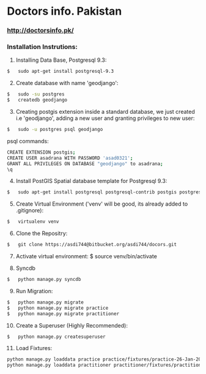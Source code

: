 # Doctors info. Pakistan
### http://doctorsinfo.pk/
### Installation Instrutions:

1. Installing Data Base, Postgresql 9.3:
```sh
$	sudo apt-get install postgresql-9.3
```

2. Create database with name 'geodjango':
```sh
$	sudo -su postgres
$	createdb geodjango
```
3. Creating postgis extension inside a standard database, we just created i.e 'geodjango', adding a new user and granting privileges to new user:
```sh
$	sudo -u postgres psql geodjango
```
psql commands:
```sh
CREATE EXTENSION postgis;
CREATE USER asadrana WITH PASSWORD 'asad0321';
GRANT ALL PRIVILEGES ON DATABASE "geodjango" to asadrana;
\q
```

4. Install PostGIS Spatial database template for Postgresql 9.3:
```sh
$	sudo apt-get install postgresql postgresql-contrib postgis postgresql-9.3-postgis-2.1
```
5. Create Virtual Environment ('venv' will be good, its already added to .gitignore):
```sh
$	virtualenv venv
```
6. Clone the Repositry:
```sh
$	git clone https://asdi744@bitbucket.org/asdi744/docors.git
```
7. Activate virtual environment:
$	source venv/bin/activate

8. Syncdb
```sh
$	python manage.py syncdb
````
9. Run Migration:
```sh
$	python manage.py migrate
$	python manage.py migrate practice
$	python manage.py migrate practitioner
```
10. Create a Superuser (Highly Recommended):
```sh
$	python manage.py createsuperuser
```
11. Load Fixtures:
```sh
python manage.py loaddata practice practice/fixtures/practice-26-Jan-2015.json
python manage.py loaddata practitioner practitioner/fixtures/practitioner-26-Jan-2015.json
```